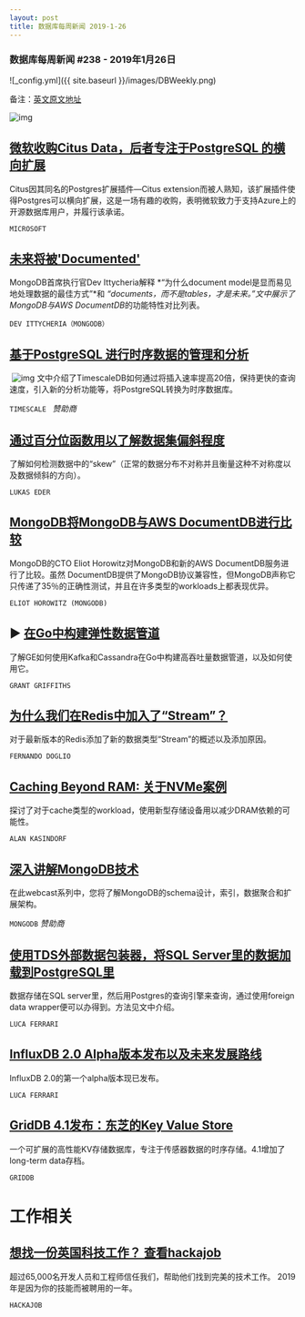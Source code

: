 ```yaml
---
layout: post
title: 数据库每周新闻 2019-1-26
---
```


### 数据库每周新闻 #238 - 2019年1月26日
![_config.yml]({{ site.baseurl }}/images/DBWeekly.png)

备注：[英文原文地址](https://dbweekly.com/issues/238)

![img](https://res.cloudinary.com/cpress/image/upload/w_1280,e_sharpen:60/jdtcqvqtmtfmgninlrcd.jpg)

## [微软收购Citus Data，后者专注于PostgreSQL 的横向扩展](https://dbweekly.com/link/58466/web)
Citus因其同名的Postgres扩展插件—Citus extension而被人熟知，该扩展插件使得Postgres可以横向扩展，这是一场有趣的收购，表明微软致力于支持Azure上的开源数据库用户，并履行该承诺。

`MICROSOFT`

## [未来将被'Documented'](https://dbweekly.com/link/58467/web)
MongoDB首席执行官Dev Ittycheria解释 *“为什么document model是显而易见地处理数据的最佳方式”*和 *“documents，而不是tables，才是未来。”*文中展示了MongoDB与*AWS DocumentDB*的功能特性对比列表。

`DEV ITTYCHERIA（MONGODB）`

## [基于PostgreSQL 进行时序数据的管理和分析](https://dbweekly.com/link/58468/web)
​                                                                                                                             ![img](https://copm.s3.amazonaws.com/2e2064e1.jpg)
文中介绍了TimescaleDB如何通过将插入速率提高20倍，保持更快的查询速度，引入新的分析功能等，将PostgreSQL转换为时序数据库。

`TIMESCALE ` *赞助商*

## [通过百分位函数用以了解数据集偏斜程度](https://dbweekly.com/link/58469/web)
了解如何检测数据中的“skew”（正常的数据分布不对称并且衡量这种不对称度以及数据倾斜的方向）。

`LUKAS EDER`

## [MongoDB将MongoDB与AWS DocumentDB进行比较](https://dbweekly.com/link/58470/web)
MongoDB的CTO Eliot Horowitz对MongoDB和新的AWS DocumentDB服务进行了比较。虽然 DocumentDB提供了MongoDB协议兼容性，但MongoDB声称它只传递了35％的正确性测试，并且在许多类型的workloads上都表现优异。

`ELIOT HOROWITZ (MONGODB)` 

## ▶   [在Go中构建弹性数据管道](https://dbweekly.com/link/58471/web)
了解GE如何使用Kafka和Cassandra在Go中构建高吞吐量数据管道，以及如何使用它。

`GRANT GRIFFITHS`

## [为什么我们在Redis中加入了“Stream”？](https://dbweekly.com/link/58472/web)
对于最新版本的Redis添加了新的数据类型“Stream”的概述以及添加原因。

`FERNANDO DOGLIO`

## [Caching Beyond RAM: 关于NVMe案例](https://dbweekly.com/link/58473/web)

探讨了对于cache类型的workload，使用新型存储设备用以减少DRAM依赖的可能性。

`ALAN KASINDORF ` 

## [深入讲解MongoDB技术](https://dbweekly.com/link/58474/web) 

在此webcast系列中，您将了解MongoDB的schema设计，索引，数据聚合和扩展架构。

`MONGODB` *赞助商*

## [使用TDS外部数据包装器，将SQL Server里的数据加载到PostgreSQL里](https://dbweekly.com/link/58475/web)
数据存储在SQL server里，然后用Postgres的查询引擎来查询，通过使用foreign data wrapper便可以办得到。方法见文中介绍。

`LUCA FERRARI`

## [InfluxDB 2.0 Alpha版本发布以及未来发展路线](https://dbweekly.com/link/58476/web)
InfluxDB 2.0的第一个alpha版本现已发布。

`LUCA FERRARI`

## [GridDB 4.1发布：东芝的Key Value Store](https://dbweekly.com/link/58477/web) 
一个可扩展的高性能KV存储数据库，专注于传感器数据的时序存储。4.1增加了long-term data存档。

`GRIDDB`

# 工作相关

## [想找一份英国科技工作？ 查看hackajob](https://hackajob.co/p/discover?utm_source=cooperpress&utm_medium=paid&utm_campaign=db_jan-18)
超过65,000名开发人员和工程师信任我们，帮助他们找到完美的技术工作。 2019年是因为你的技能而被聘用的一年。

`HACKAJOB`
